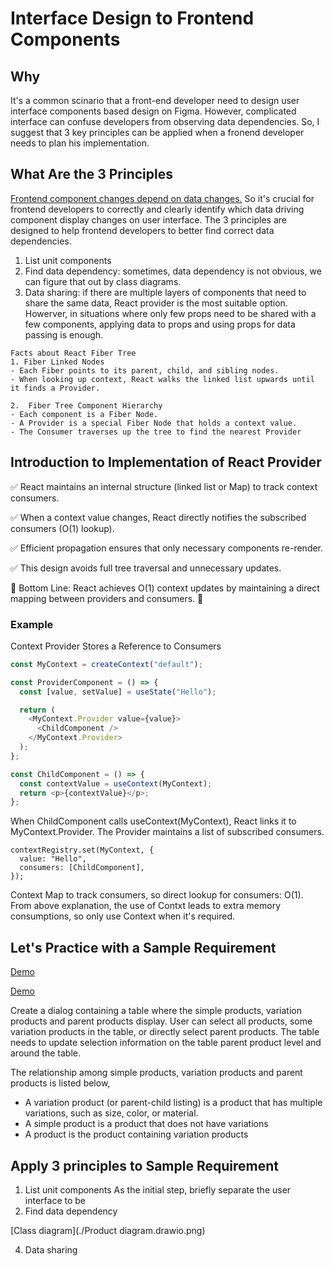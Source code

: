 # Interface Design to Frontend Components
## Why
It's a common scinario that a front-end developer need to design user interface components based design on Figma. However, complicated interface can confuse developers from observing data dependencies. So, I suggest that 3 key principles can be applied when a fronend developer needs to plan his implementation.

## What Are the 3 Principles
[Frontend component changes depend on data changes.](https://dev.to/basal/data-oriented-frontend-development-1mk3) So it's crucial for frontend developers to correctly and clearly identify which data driving component display changes on user interface. The 3 principles are designed to help frontend developers to better find correct data dependencies.
1. List unit components
2. Find data dependency: sometimes, data dependency is not obvious, we can figure that out by class diagrams.
3. Data sharing: if there are multiple layers of components that need to share the same data, React provider is the most suitable option. Howerver, in situations where only few props need to be shared with a few components, applying data to props and using props for data passing is enough.

```
Facts about React Fiber Tree
1. Fiber Linked Nodes
- Each Fiber points to its parent, child, and sibling nodes.
- When looking up context, React walks the linked list upwards until it finds a Provider.

2.  Fiber Tree Component Hierarchy
- Each component is a Fiber Node.
- A Provider is a special Fiber Node that holds a context value.
- The Consumer traverses up the tree to find the nearest Provider

```


## Introduction to Implementation of React Provider
✅ React maintains an internal structure (linked list or Map) to track context consumers.

✅ When a context value changes, React directly notifies the subscribed consumers (O(1) lookup).

✅ Efficient propagation ensures that only necessary components re-render.

✅ This design avoids full tree traversal and unnecessary updates.

🎯 Bottom Line: React achieves O(1) context updates by maintaining a direct mapping between providers and consumers. 🚀

### Example
Context Provider Stores a Reference to Consumers
```typescript
const MyContext = createContext("default");

const ProviderComponent = () => {
  const [value, setValue] = useState("Hello");

  return (
    <MyContext.Provider value={value}>
      <ChildComponent />
    </MyContext.Provider>
  );
};

const ChildComponent = () => {
  const contextValue = useContext(MyContext);
  return <p>{contextValue}</p>;
};

```

When ChildComponent calls useContext(MyContext), React links it to MyContext.Provider.
The Provider maintains a list of subscribed consumers.

```
contextRegistry.set(MyContext, {
  value: "Hello",
  consumers: [ChildComponent],
});

```
Context Map to track consumers, so direct lookup for consumers: O(1). From above explanation, the use of Contxt leads to extra memory consumptions, so only use Context when it's required.

## Let's Practice with a Sample Requirement
[Demo](./requirementdemo.gif)

[Demo](./req.svg)

Create a dialog containing a table where the simple products, variation products and parent products display. User can select all products, some variation products in the table, or directly select parent products. The table needs to update selection information on the table parent product level and around the table.

The relationship among simple products, variation products and parent products is listed below,
- A variation product (or parent-child listing) is a product that has multiple variations, such as size, color, or material.
- A simple product is a product that does not have variations
- A product is the product containing variation products


## Apply 3 principles to Sample Requirement
1. List unit components
As the initial step, briefly separate the user interface to be
2. Find data dependency

[Class diagram](./Product diagram.drawio.png)

4. Data sharing




